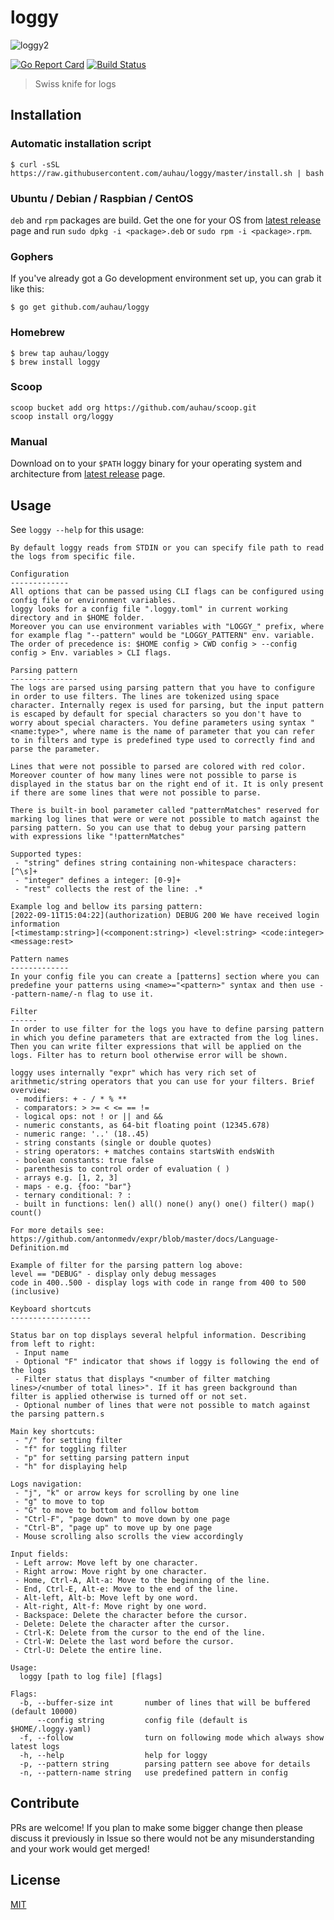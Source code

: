 # loggy

![loggy2](https://user-images.githubusercontent.com/6072250/152873422-e0b4b8ac-a385-43c5-94b7-c818e4b88267.gif)


[![Go Report Card](https://goreportcard.com/badge/github.com/auhau/loggy)](https://goreportcard.com/report/github.com/auhau/loggy)
[![Build Status](https://img.shields.io/endpoint.svg?url=https%3A%2F%2Factions-badge.atrox.dev%2Fauhau%2Floggy%2Fbadge&style=flat&label=build)](https://actions-badge.atrox.dev/auhau/loggy/goto)

> Swiss knife for logs

## Installation

### Automatic installation script

```shell
$ curl -sSL https://raw.githubusercontent.com/auhau/loggy/master/install.sh | bash
```

### Ubuntu / Debian / Raspbian / CentOS

`deb` and `rpm` packages are build. Get the one for your OS
from  [latest release](https://github.com/auhau/loggy/releases/latest) page and run `sudo dpkg -i <package>.deb` or
`sudo rpm -i <package>.rpm`.

### Gophers

If you've already got a Go development environment set up, you can grab it like this:

```shell
$ go get github.com/auhau/loggy
```

### Homebrew

```shell
$ brew tap auhau/loggy
$ brew install loggy
```

### Scoop

```
scoop bucket add org https://github.com/auhau/scoop.git
scoop install org/loggy
```

### Manual

Download on to your `$PATH` loggy binary for your operating system and architecture
from [latest release](https://github.com/auhau/loggy/releases/latest) page.

## Usage

See `loggy --help` for this usage:

```
By default loggy reads from STDIN or you can specify file path to read the logs from specific file.

Configuration
-------------
All options that can be passed using CLI flags can be configured using config file or environment variables.
loggy looks for a config file ".loggy.toml" in current working directory and in $HOME folder. 
Moreover you can use environment variables with "LOGGY_" prefix, where for example flag "--pattern" would be "LOGGY_PATTERN" env. variable.
The order of precedence is: $HOME config > CWD config > --config config > Env. variables > CLI flags.

Parsing pattern
---------------
The logs are parsed using parsing pattern that you have to configure in order to use filters. The lines are tokenized using space character. Internally regex is used for parsing, but the input pattern is escaped by default for special characters so you don't have to worry about special characters. You define parameters using syntax "<name:type>", where name is the name of parameter that you can refer to in filters and type is predefined type used to correctly find and parse the parameter.

Lines that were not possible to parsed are colored with red color. Moreover counter of how many lines were not possible to parse is displayed in the status bar on the right end of it. It is only present if there are some lines that were not possible to parse.  

There is built-in bool parameter called "patternMatches" reserved for marking log lines that were or were not possible to match against the parsing pattern. So you can use that to debug your parsing pattern with expressions like "!patternMatches"

Supported types:
 - "string" defines string containing non-whitespace characters: [^\s]+
 - "integer" defines a integer: [0-9]+
 - "rest" collects the rest of the line: .*

Example log and bellow its parsing pattern:
[2022-09-11T15:04:22](authorization) DEBUG 200 We have received login information
[<timestamp:string>](<component:string>) <level:string> <code:integer> <message:rest>

Pattern names
-------------
In your config file you can create a [patterns] section where you can predefine your patterns using <name>="<pattern>" syntax and then use --pattern-name/-n flag to use it.

Filter
------
In order to use filter for the logs you have to define parsing pattern in which you define parameters that are extracted from the log lines. Then you can write filter expressions that will be applied on the logs. Filter has to return bool otherwise error will be shown.

loggy uses internally "expr" which has very rich set of arithmetic/string operators that you can use for your filters. Brief overview:
 - modifiers: + - / * % **
 - comparators: > >= < <= == !=
 - logical ops: not ! or || and &&
 - numeric constants, as 64-bit floating point (12345.678)
 - numeric range: '..' (18..45) 
 - string constants (single or double quotes)
 - string operators: + matches contains startsWith endsWith
 - boolean constants: true false
 - parenthesis to control order of evaluation ( )
 - arrays e.g. [1, 2, 3]
 - maps - e.g. {foo: "bar"}
 - ternary conditional: ? :
 - built in functions: len() all() none() any() one() filter() map() count()

For more details see: https://github.com/antonmedv/expr/blob/master/docs/Language-Definition.md

Example of filter for the parsing pattern log above:
level == "DEBUG" - display only debug messages
code in 400..500 - display logs with code in range from 400 to 500 (inclusive)

Keyboard shortcuts
------------------

Status bar on top displays several helpful information. Describing from left to right:
 - Input name
 - Optional "F" indicator that shows if loggy is following the end of the logs
 - Filter status that displays "<number of filter matching lines>/<number of total lines>". If it has green background than filter is applied otherwise is turned off or not set.
 - Optional number of lines that were not possible to match against the parsing pattern.s

Main key shortcuts:
 - "/" for setting filter
 - "f" for toggling filter
 - "p" for setting parsing pattern input
 - "h" for displaying help

Logs navigation:
 - "j", "k" or arrow keys for scrolling by one line 
 - "g" to move to top
 - "G" to move to bottom and follow bottom
 - "Ctrl-F", "page down" to move down by one page
 - "Ctrl-B", "page up" to move up by one page
 - Mouse scrolling also scrolls the view accordingly

Input fields:
 - Left arrow: Move left by one character.
 - Right arrow: Move right by one character.
 - Home, Ctrl-A, Alt-a: Move to the beginning of the line.
 - End, Ctrl-E, Alt-e: Move to the end of the line.
 - Alt-left, Alt-b: Move left by one word.
 - Alt-right, Alt-f: Move right by one word.
 - Backspace: Delete the character before the cursor.
 - Delete: Delete the character after the cursor.
 - Ctrl-K: Delete from the cursor to the end of the line.
 - Ctrl-W: Delete the last word before the cursor.
 - Ctrl-U: Delete the entire line.

Usage:
  loggy [path to log file] [flags]

Flags:
  -b, --buffer-size int       number of lines that will be buffered (default 10000)
      --config string         config file (default is $HOME/.loggy.yaml)
  -f, --follow                turn on following mode which always show latest logs
  -h, --help                  help for loggy
  -p, --pattern string        parsing pattern see above for details
  -n, --pattern-name string   use predefined pattern in config
```

## Contribute

PRs are welcome!
If you plan to make some bigger change then please discuss it previously in Issue so there would not be any
misunderstanding and your work would get merged!

## License

[MIT](./LICENSE)

